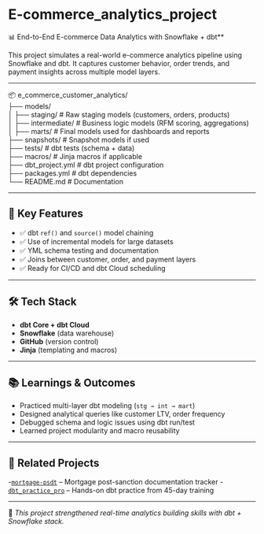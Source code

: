 # E-commerce_analytics_project

📊 End-to-End E-commerce Data Analytics with Snowflake + dbt**

This project simulates a real-world e-commerce analytics pipeline using Snowflake and dbt. It captures customer behavior, order trends, and payment insights across multiple model layers.

---

📦 e_commerce_customer_analytics/  
├── models/  
│   ├── staging/              # Raw staging models (customers, orders, products)  
│   ├── intermediate/         # Business logic models (RFM scoring, aggregations)  
│   ├── marts/                # Final models used for dashboards and reports  
├── snapshots/                # Snapshot models if used  
├── tests/                    # dbt tests (schema + data)  
├── macros/                   # Jinja macros if applicable  
├── dbt_project.yml           # dbt project configuration  
├── packages.yml              # dbt dependencies  
└── README.md                 # Documentation

---

## 📌 Key Features

- ✅ dbt `ref()` and `source()` model chaining
- ✅ Use of incremental models for large datasets
- ✅ YML schema testing and documentation
- ✅ Joins between customer, order, and payment layers
- ✅ Ready for CI/CD and dbt Cloud scheduling

---

## 🛠️ Tech Stack

- **dbt Core + dbt Cloud**
- **Snowflake** (data warehouse)
- **GitHub** (version control)
- **Jinja** (templating and macros)

---

## 📚 Learnings & Outcomes

- Practiced multi-layer dbt modeling (`stg → int → mart`)
- Designed analytical queries like customer LTV, order frequency
- Debugged schema and logic issues using dbt run/test
- Learned project modularity and macro reusability

---

## 🔗 Related Projects

-[`mortgage-psdt`](https://github.com/Shankarkk/mortgage-psdt) – Mortgage post-sanction documentation tracker
-[`dbt_practice_pro`](https://github.com/Shankarkk/dbt_practice_pro) – Hands-on dbt practice from 45-day training

---

📌 *This project strengthened real-time analytics building skills with dbt + Snowflake stack.*


